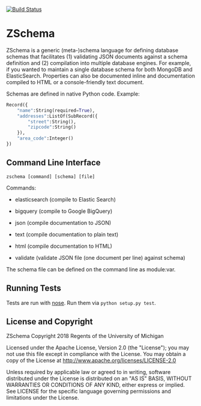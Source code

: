 [![Build Status](https://travis-ci.org/zmap/zschema.svg?branch=master)](https://travis-ci.org/zmap/zschema)

ZSchema
=======

ZSchema is a generic (meta-)schema language for defining database schemas
that facilitates (1) validating JSON documents against a schema definition and
(2) compilation into multiple database engines. For example, if you wanted to
maintain a single database schema for both MongoDB and ElasticSearch.
Properties can also be documented inline and documentation compiled to HTML
or a console-friendly text document.

Schemas are defined in native Python code. Example:

```python
Record({
    "name":String(required=True),
    "addresses":ListOf(SubRecord({
        "street":String(),
        "zipcode":String()
    }),
    "area_code":Integer()
})
```


Command Line Interface
----------------------

`zschema [command] [schema] [file]`

Commands:

 * elasticsearch (compile to Elastic Search)

 * bigquery (compile to Google BigQuery)

 * json (compile documentation to JSON)

 * text (compile documentation to plain text)

 * html (compile documentation to HTML)

 * validate (validate JSON file (one document per line) against schema)

The schema file can be defined on the command line as module:var.

Running Tests
-------------

Tests are run with [nose](http://nose.readthedocs.io/en/latest/). Run them via `python setup.py test`.


License and Copyright
---------------------

ZSchema Copyright 2018 Regents of the University of Michigan

Licensed under the Apache License, Version 2.0 (the "License"); you may not use
this file except in compliance with the License. You may obtain a copy of the
License at http://www.apache.org/licenses/LICENSE-2.0

Unless required by applicable law or agreed to in writing, software distributed
under the License is distributed on an "AS IS" BASIS, WITHOUT WARRANTIES OR
CONDITIONS OF ANY KIND, either express or implied. See LICENSE for the specific
language governing permissions and limitations under the License.
